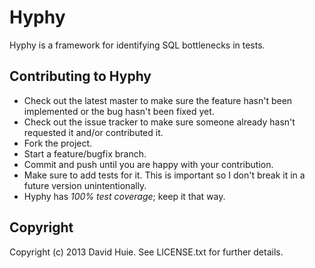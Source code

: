 # Hyphy

Hyphy is a framework for identifying SQL bottlenecks in tests.

## Contributing to Hyphy

* Check out the latest master to make sure the feature hasn't been implemented or the bug hasn't been fixed yet.
* Check out the issue tracker to make sure someone already hasn't requested it and/or contributed it.
* Fork the project.
* Start a feature/bugfix branch.
* Commit and push until you are happy with your contribution.
* Make sure to add tests for it. This is important so I don't break it in a future version unintentionally.
* Hyphy has *100% test coverage*; keep it that way.

## Copyright

Copyright (c) 2013 David Huie. See LICENSE.txt for
further details.
